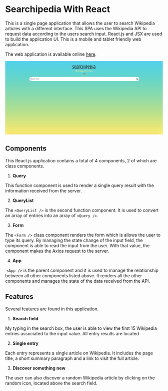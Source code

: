 # Searchipedia With React
This is a single page application that allows the user to search Wikipedia articles with a different interface. This SPA uses the Wikipedia API to request data according to the users search input. React.js and JSX are used to build the application UI. This is a mobile and tablet friendly web application.

The web application is available online [here](http://alexshoucri.com/searchipedia-react/build/).

![](header.png)

## Components
This React.js application contains a total of 4 components, 2 of which are class components.

1. **Query**

This function component is used to render a single query result with the information received from the server.

2. **QueryList**

The ```<QueryList />``` is the second function component. It is used to convert an array of entries into an array of ```<Query />```.

3. **Form**

The ```<Form />``` class component renders the form which is allows the user to type its query. By managing the state change of the input field, the component is able to read the input from the user. With that value, the component makes the Axios request to the server.

4. **App**

&nbsp;```<App />``` is the parent component and it is used to manage the relationship between all other components listed above. It renders all the other components and manages the state of the data received from the API.

## Features
Several features are found in this application.

1. **Search field**

My typing in the search box, the user is able to view the first 15 Wikipedia entries associated to the input value. All entry results are located

2. **Single entry**

Each entry represents a single article on Wikipedia. It includes the page title, a short summary paragraph and a link to visit the full article.

3. **Discover something new**

The user can also discover a random Wikipedia article by clicking on the random icon, located above the search field.
